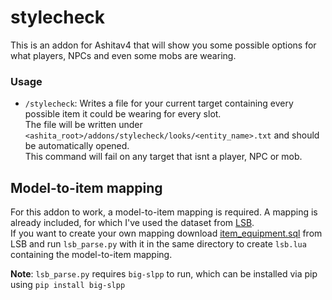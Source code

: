 # stylecheck
This is an addon for Ashitav4 that will show you some possible options for what players, NPCs and even some mobs are wearing.
### Usage
* `/stylecheck`: Writes a file for your current target containing every possible item it could be wearing for every slot.  
The file will be written under `<ashita_root>/addons/stylecheck/looks/<entity_name>.txt` and should be automatically opened.  
This command will fail on any target that isnt a player, NPC or mob.
## Model-to-item mapping
For this addon to work, a model-to-item mapping is required. A mapping is already included, for which I've used the dataset from [LSB](https://github.com/LandSandBoat/server).  
If you want to create your own mapping download [item_equipment.sql](https://github.com/LandSandBoat/server/blob/base/sql/item_equipment.sql) from LSB and run `lsb_parse.py` with it in the same directory to create `lsb.lua` containing the model-to-item mapping.

**Note**: `lsb_parse.py` requires `big-slpp` to run, which can be installed via pip using `pip install big-slpp`
